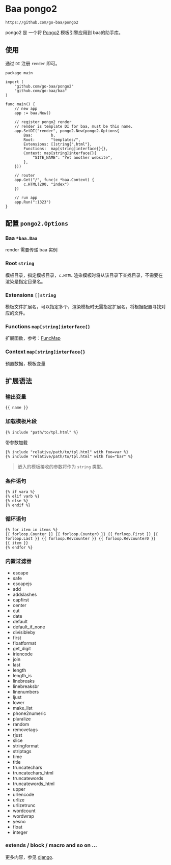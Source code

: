 # Baa pongo2

`https://github.com/go-baa/pongo2`

pongo2 是 一个将 [Pongo2](https://github.com/flosch/pongo2) 模板引擎应用到 baa的助手库。

## 使用

通过 `DI` 注册 `render` 即可。

```
package main

import (
    "github.com/go-baa/pongo2"
    "github.com/go-baa/baa"
)

func main() {
    // new app
    app := baa.New()

    // register pongo2 render
    // render is template DI for baa, must be this name.
    app.SetDI("render", pongo2.New(pongo2.Options{
        Baa:        b,
        Root:       "templates/",
        Extensions: []string{".html"},
        Functions:  map[string]interface{}{},
        Context: map[string]interface{}{
            "SITE_NAME": "Yet another website",
        },
    }))

    // router
    app.Get("/", func(c *baa.Context) {
        c.HTML(200, "index")
    })

    // run app
    app.Run(":1323")
}
```

## 配置 `pongo2.Options`

### Baa `*baa.Baa`

render 需要传递 baa 实例

### Root `string`

模板目录，指定模板目录，`c.HTML` 渲染模板时将从该目录下查找目录，不需要在渲染是指定目录名。

### Extensions `[]string`

模板文件扩展名，可以指定多个，渲染模板时无需指定扩展名，将根据配置寻找对应的文件。

### Functions `map[string]interface{}`

扩展函数，参考：[FuncMap](https://godoc.org/html/template#FuncMap)

### Context `map[string]interface{}`

预置数据，模板变量

## 扩展语法

### 输出变量

```
{{ name }}
```

### 加载模板片段

```
{% include "path/to/tpl.html" %}
```

带参数加载

```
{% include "relative/path/to/tpl.html" with foo=var %}
{% include "relative/path/to/tpl.html" with foo="bar" %}
```

> 嵌入的模板接收的参数将作为 `string` 类型。

### 条件语句

```
{% if vara %}
{% elif varb %}
{% else %}
{% endif %}
```

### 循环语句

```
{% for item in items %}
{{ forloop.Counter }} {{ forloop.Counter0 }} {{ forloop.First }} {{ forloop.Last }} {{ forloop.Revcounter }} {{ forloop.Revcounter0 }}
{{ item }}
{% endfor %}
```

### 内置过滤器

* escape
* safe
* escapejs
* add
* addslashes
* capfirst
* center
* cut
* date
* default
* default_if_none
* divisibleby
* first
* floatformat
* get_digit
* iriencode
* join
* last
* length
* length_is
* linebreaks
* linebreaksbr
* linenumbers
* ljust
* lower
* make_list
* phone2numeric
* pluralize
* random
* removetags
* rjust
* slice
* stringformat
* striptags
* time
* title
* truncatechars
* truncatechars_html
* truncatewords
* truncatewords_html
* upper
* urlencode
* urlize
* urlizetrunc
* wordcount
* wordwrap
* yesno
* float
* integer

### extends / block / macro and so on ...

更多内容，参见 [django](https://docs.djangoproject.com/en/dev/ref/templates/language/).
